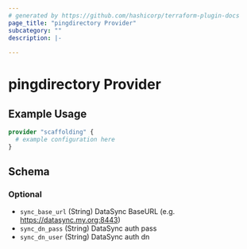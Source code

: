 ```yaml
---
# generated by https://github.com/hashicorp/terraform-plugin-docs
page_title: "pingdirectory Provider"
subcategory: ""
description: |-
  
---
```


# pingdirectory Provider



## Example Usage

```terraform
provider "scaffolding" {
  # example configuration here
}
```

<!-- schema generated by tfplugindocs -->
## Schema

### Optional

- `sync_base_url` (String) DataSync BaseURL (e.g. https://datasync.my.org:8443)
- `sync_dn_pass` (String) DataSync auth pass
- `sync_dn_user` (String) DataSync auth dn
